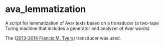 # ava_lemmatization
A script for lemmatization of Avar texts based on a transducer (a two-tape Turing machine that includes a generator and analyzer of Avar words)

The ([2013-2014 Francis M. Tyers](https://github.com/apertium/apertium-ava)) transducer was used.
